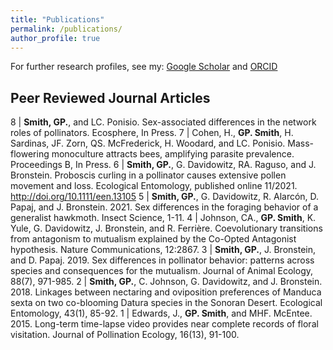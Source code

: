 ```yaml
---
title: "Publications"
permalink: /publications/
author_profile: true
---
```


For further research profiles, see my: [Google Scholar](https://scholar.google.com/citations?user=Err62aEAAAAJ&hl) and [ORCID](https://orcid.org/0000-0001-6681-542X)


## Peer Reviewed Journal Articles

8 | **Smith, GP.**, and LC. Ponisio. Sex-associated differences in the network roles of pollinators. Ecosphere, In Press.
7 | Cohen, H., **GP. Smith**, H. Sardinas, JF. Zorn, QS. McFrederick, H. Woodard, and LC. Ponisio. Mass-flowering monoculture attracts bees, amplifying parasite prevalence. Proceedings B, In Press. 
6 | **Smith, GP.**, G. Davidowitz, RA. Raguso, and J. Bronstein. Proboscis curling in a pollinator causes extensive pollen movement and loss. Ecological Entomology, published online 11/2021. http://doi.org/10.1111/een.13105
5 | **Smith, GP.**, G. Davidowitz, R. Alarcón, D. Papaj, and J. Bronstein. 2021. Sex differences in the foraging behavior of a generalist hawkmoth. Insect Science, 1-11. 
4 | Johnson, CA., **GP. Smith**, K. Yule, G. Davidowitz, J. Bronstein, and R. Ferrière. Coevolutionary transitions from antagonism to mutualism explained by the Co-Opted Antagonist hypothesis. Nature Communications, 12:2867. 
3 | **Smith, GP.**, J. Bronstein, and D. Papaj. 2019. Sex differences in pollinator behavior: patterns across species and consequences for the mutualism. Journal of Animal Ecology, 88(7), 971-985.
2 | **Smith, GP.**, C. Johnson, G. Davidowitz, and J. Bronstein. 2018. Linkages between nectaring and oviposition preferences of Manduca sexta on two co-blooming Datura species in the Sonoran Desert. Ecological Entomology, 43(1), 85-92. 
1 | Edwards, J., **GP. Smith**, and MHF. McEntee. 2015. Long-term time-lapse video provides near complete records of floral visitation. Journal of Pollination Ecology, 16(13), 91-100. 
